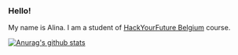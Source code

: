 ### Hello!

My name is Alina. I am a student of [HackYourFuture Belgium](https://www.hackyourfuture.net) course.


[![Anurag's github stats](https://github-readme-stats.vercel.app/api?username=alinamarasca)](https://github.com/anuraghazra/github-readme-stats)

<!-- - 🔭 I’m currently working on ...
- 🌱 I’m currently learning ...
- 👯 I’m looking to collaborate on ...
- 🤔 I’m looking for help with ...
- 💬 Ask me about ...
- 📫 How to reach me: ...
- 😄 Pronouns: ...
- ⚡ Fun fact: ...
  -->

